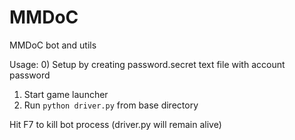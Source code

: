 MMDoC
=====

MMDoC bot and utils

Usage:
0) Setup by creating password.secret text file with account password
1) Start game launcher
2) Run `python driver.py` from base directory

Hit F7 to kill bot process (driver.py will remain alive)